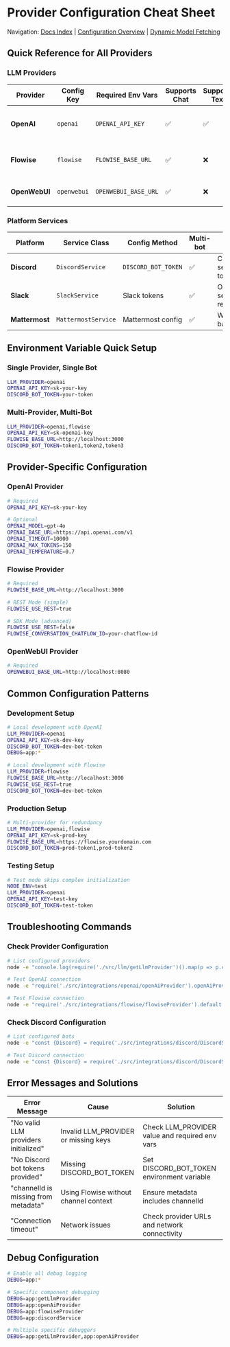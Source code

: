# Provider Configuration Cheat Sheet

Navigation: [Docs Index](../README.md) | [Configuration Overview](overview.md) | [Dynamic Model Fetching](dynamic-model-fetching.md)


## Quick Reference for All Providers

### LLM Providers

| Provider | Config Key | Required Env Vars | Supports Chat | Supports Text | Notes |
|----------|------------|-------------------|---------------|---------------|--------|
| **OpenAI** | `openai` | `OPENAI_API_KEY` | ✅ | ✅ | Full OpenAI API support |
| **Flowise** | `flowise` | `FLOWISE_BASE_URL` | ✅ | ❌ | Requires `channelId` in metadata |
| **OpenWebUI** | `openwebui` | `OPENWEBUI_BASE_URL` | ✅ | ❌ | Local instance only |

### Platform Services

| Platform | Service Class | Config Method | Multi-bot | Notes |
|----------|---------------|---------------|-----------|--------|
| **Discord** | `DiscordService` | `DISCORD_BOT_TOKEN` | ✅ | Comma-separated tokens |
| **Slack** | `SlackService` | Slack tokens | ✅ | OAuth setup required |
| **Mattermost** | `MattermostService` | Mattermost config | ✅ | Webhook-based |

## Environment Variable Quick Setup

### Single Provider, Single Bot
```bash
LLM_PROVIDER=openai
OPENAI_API_KEY=sk-your-key
DISCORD_BOT_TOKEN=your-token
```

### Multi-Provider, Multi-Bot
```bash
LLM_PROVIDER=openai,flowise
OPENAI_API_KEY=sk-openai-key
FLOWISE_BASE_URL=http://localhost:3000
DISCORD_BOT_TOKEN=token1,token2,token3
```

## Provider-Specific Configuration

### OpenAI Provider
```bash
# Required
OPENAI_API_KEY=sk-your-key

# Optional
OPENAI_MODEL=gpt-4o
OPENAI_BASE_URL=https://api.openai.com/v1
OPENAI_TIMEOUT=10000
OPENAI_MAX_TOKENS=150
OPENAI_TEMPERATURE=0.7
```

### Flowise Provider
```bash
# Required
FLOWISE_BASE_URL=http://localhost:3000

# REST Mode (simple)
FLOWISE_USE_REST=true

# SDK Mode (advanced)
FLOWISE_USE_REST=false
FLOWISE_CONVERSATION_CHATFLOW_ID=your-chatflow-id
```

### OpenWebUI Provider
```bash
# Required
OPENWEBUI_BASE_URL=http://localhost:8080
```

## Common Configuration Patterns

### Development Setup
```bash
# Local development with OpenAI
LLM_PROVIDER=openai
OPENAI_API_KEY=sk-dev-key
DISCORD_BOT_TOKEN=dev-bot-token
DEBUG=app:*

# Local development with Flowise
LLM_PROVIDER=flowise
FLOWISE_BASE_URL=http://localhost:3000
FLOWISE_USE_REST=true
DISCORD_BOT_TOKEN=dev-bot-token
```

### Production Setup
```bash
# Multi-provider for redundancy
LLM_PROVIDER=openai,flowise
OPENAI_API_KEY=sk-prod-key
FLOWISE_BASE_URL=https://flowise.yourdomain.com
DISCORD_BOT_TOKEN=prod-token1,prod-token2
```

### Testing Setup
```bash
# Test mode skips complex initialization
NODE_ENV=test
LLM_PROVIDER=openai
OPENAI_API_KEY=test-key
DISCORD_BOT_TOKEN=test-token
```

## Troubleshooting Commands

### Check Provider Configuration
```bash
# List configured providers
node -e "console.log(require('./src/llm/getLlmProvider')().map(p => p.constructor.name))"

# Test OpenAI connection
node -e "require('./src/integrations/openai/openAiProvider').openAiProvider.generateChatCompletion('test', []).then(console.log)"

# Test Flowise connection
node -e "require('./src/integrations/flowise/flowiseProvider').default.generateChatCompletion('test', [], {channelId: 'test'}).then(console.log)"
```

### Check Discord Configuration
```bash
# List configured bots
node -e "const {Discord} = require('./src/integrations/discord/DiscordService'); console.log(Discord.DiscordService.getInstance().getAllBots().map(b => b.botUserName))"

# Test Discord connection
node -e "const {Discord} = require('./src/integrations/discord/DiscordService'); Discord.DiscordService.getInstance().initialize().then(() => console.log('Connected!'))"
```

## Error Messages and Solutions

| Error Message | Cause | Solution |
|---------------|--------|----------|
| "No valid LLM providers initialized" | Invalid LLM_PROVIDER or missing keys | Check LLM_PROVIDER value and required env vars |
| "No Discord bot tokens provided" | Missing DISCORD_BOT_TOKEN | Set DISCORD_BOT_TOKEN environment variable |
| "channelId is missing from metadata" | Using Flowise without channel context | Ensure metadata includes channelId |
| "Connection timeout" | Network issues | Check provider URLs and network connectivity |

## Debug Configuration

```bash
# Enable all debug logging
DEBUG=app:*

# Specific component debugging
DEBUG=app:getLlmProvider
DEBUG=app:openAiProvider
DEBUG=app:flowiseProvider
DEBUG=app:discordService

# Multiple specific debuggers
DEBUG=app:getLlmProvider,app:openAiProvider
